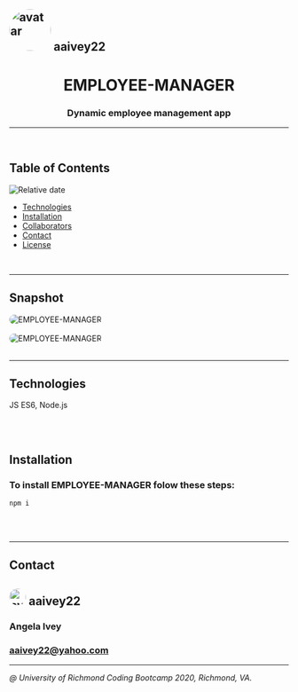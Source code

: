 
## <img src="https://avatars1.githubusercontent.com/u/58960456?v=4" alt="avatar" style="border-radius: 50px" width="75" />  aaivey22

# <h1 align="center"> EMPLOYEE-MANAGER </h1>
<h3 align="center"> Dynamic employee management app </h3>

---

<br/>


## Table of Contents
![Relative date](https://img.shields.io/date/1587708833848)
* [Technologies](#technologies)
* [Installation](#installation) 
* [Collaborators](#contact)
* [Contact](#contact)
* [License](#license)

<br/>

---

## Snapshot
<img src="read_screenshot1.png" alt="EMPLOYEE-MANAGER" style="border-radius: 20px" />

<br/>
<br/>

<img src="read-gif.gif" alt="EMPLOYEE-MANAGER" style="border-radius: 20px" />

<br/>
<br/>

---

## Technologies
JS ES6, Node.js

<br/>
<br/>

## Installation
### To install EMPLOYEE-MANAGER folow these steps:

```
npm i
```

<br/>
<br/>

***
## Contact
### 
## <img src="https://avatars1.githubusercontent.com/u/58960456?v=4" alt="avatar" style="border-radius: 20px" width="30" />  aaivey22
### Angela Ivey
### aaivey22@yahoo.com
***

*@ University of Richmond Coding Bootcamp 2020, Richmond, VA.*